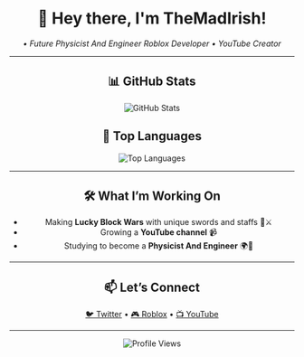 <h1 align="center">👋 Hey there, I'm TheMadIrish!</h1>

<p align="center">
  <em>• Future Physicist And Engineer Roblox Developer • YouTube Creator</em>
</p>

<hr/>

<h2 align="center">📊 GitHub Stats</h2>

<p align="center">
  <img alt="GitHub Stats" src="https://github-readme-stats.vercel.app/api?username=TheMadIrish&show_icons=true&theme=tokyonight&hide_border=true&hide_title=true" />
</p>

<h2 align="center">🧠 Top Languages</h2>

<p align="center">
  <img alt="Top Languages" src="https://github-readme-stats.vercel.app/api/top-langs/?username=TheMadIrish&layout=compact&theme=tokyonight&hide_border=true" />
</p>

<hr/>

<h2 align="center">🛠️ What I’m Working On</h2>

<ul align="center">
  <li>Making <strong>Lucky Block Wars</strong> with unique swords and staffs 🔮⚔️</li>
  <li>Growing a <strong>YouTube channel</strong> 📹</li>
  <li>Studying to become a <strong>Physicist And Engineer</strong> 🌍🧪</li>
</ul>

<hr/>

<h2 align="center">📫 Let’s Connect</h2>

<p align="center">
  <a href="https://x.com/TheMadIrishDev">🐦 Twitter</a> •
  <a href="https://www.roblox.com/users/502066825/profile">🎮 Roblox</a> •
  <a href="https://www.youtube.com/@TheMadIrishDev">📺 YouTube</a>
</p>

<hr/>

<p align="center">
  <img src="https://komarev.com/ghpvc/?username=TheMadIrish&style=flat-square&color=blue" alt="Profile Views" />
</p>
